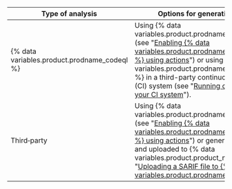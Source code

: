 | <nobr>Type of analysis</nobr> | Options for generating alerts |
|------------------|-------------------------------|
| {% data variables.product.prodname_codeql %} | Using {% data variables.product.prodname_actions %} (see "[Enabling {% data variables.product.prodname_code_scanning %} using actions](/github/finding-security-vulnerabilities-and-errors-in-your-code/enabling-code-scanning-for-a-repository#enabling-code-scanning-using-actions)") or using the {% data variables.product.prodname_codeql_runner %} in a third-party continuous integration (CI) system (see "[Running code scanning in your CI system](/github/finding-security-vulnerabilities-and-errors-in-your-code/running-code-scanning-in-your-ci-system)").
| Third&#8209;party | Using {% data variables.product.prodname_actions %} (see "[Enabling {% data variables.product.prodname_code_scanning %} using actions](/github/finding-security-vulnerabilities-and-errors-in-your-code/enabling-code-scanning-for-a-repository#enabling-code-scanning-using-actions)") or generated externally and uploaded to {% data variables.product.product_name %} (see "[Uploading a SARIF file to {% data variables.product.prodname_dotcom %}](/github/finding-security-vulnerabilities-and-errors-in-your-code/uploading-a-sarif-file-to-github)").|